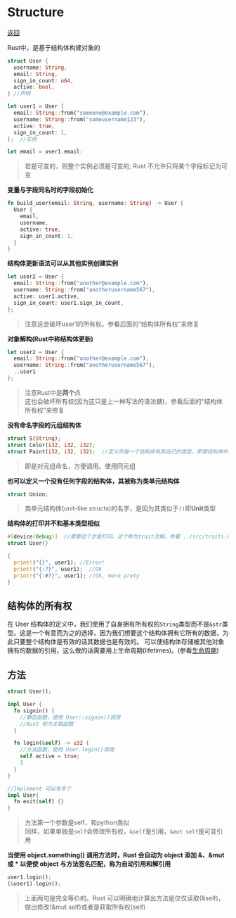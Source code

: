 # Structure
[返回](../README.md)

Rust中，是基于结构体构建对象的
```rust
struct User {
  username: String,
  email: String,
  sign_in_count: u64,
  active: bool,
} //声明

let user1 = User {
  email: String::from("someone@example.com"), 
  username: String::from("someusername123"),
  active: true,
  sign_in_count: 1,
};  //实例

let email = user1.email;
```
> 若是可变的，则整个实例必须是可变的; Rust 不允许只将某个字段标记为可变

**变量与字段同名时的字段初始化**
```rust
fn build_user(email: String, username: String) -> User {
  User {
    email,
    username,
    active: true,
    sign_in_count: 1,
  }
}
```

**结构体更新语法可以从其他实例创建实例**
```rust
let user2 = User {
  email: String::from("another@example.com"),
  username: String::from("anotherusername567"),
  active: user1.active,
  sign_in_count: user1.sign_in_count,
};
```
> 注意这会破坏user1的所有权。参看后面的“结构体所有权”来修复

**对象解构(Rust中称结构体更新)**
```rust
let user2 = User {
  email: String::from("another@example.com"),
  username: String::from("anotherusername567"),
  ..user1
};
```
> 注意Rust中是**两个**点<br>
> 这也会破坏所有权(因为这只是上一种写法的语法糖)，参看后面的“结构体所有权”来修复

**没有命名字段的元组结构体**
```rust
struct S(String);
struct Color(i32, i32, i32);
struct Paint(i32, i32, i32);  //定义的每一个结构体有其自己的类型，即使结构体中的字段有着相同的类型
```
> 即是对元组命名，方便调用。使用同元组

**也可以定义一个没有任何字段的结构体，其被称为类单元结构体**
```rust
struct Union;
```
> 类单元结构体(unit-like structs)的名字，是因为其类似于`()`即**Unit**类型

**结构体的打印并不和基本类型相似**
```rust
#[device(Debug)]  //需要这个才能打印。这个称为trait注解。参看`../src/traits.rs`
struct User{}

{
  print!("{}", user1); //Error!
  print!("{:?}", user1);  //Ok
  print!("{:#?}", user1); //Ok, more prety
}
```

## 结构体的所有权
在 User 结构体的定义中，我们使用了自身拥有所有权的`String`类型而不是`&str`类型。这是一个有意而为之的选择，因为我们想要这个结构体拥有它所有的数据，为此只要整个结构体是有效的话其数据也是有效的。
可以使结构体存储被其他对象拥有的数据的引用，这么做的话需要用上生命周期(lifetimes)。(参看[生命周期](../src/lifecricle.rs))

## 方法
```rust
struct User();

impl User {
  fn signin() {
    //静态函数，使用 User::signin()调用
    //Rust 称为关联函数
  }

  fn login(&self) -> u32 {
    //方法函数，使用 User.login()调用
    self.active = true;
    1
  }
}

//Implement 可以有多个
impl User{
  fn exit(self) {}
}
```
> 方法第一个参数是self，和python类似<br>
> 同样，如果单独是`self`会修改所有权，`&self`是引用，`&mut self`是可变引用

**当使用 object.something() 调用方法时，Rust 会自动为 object 添加 &、&mut 或 * 以便使 object 与方法签名匹配，称为自动引用和解引用**
```rust
user1.login();
(&user1).login();
```
> 上面两句是完全等价的。Rust 可以明确地计算出方法是仅仅读取(&self)，做出修改(&mut self)或者是获取所有权(self)
